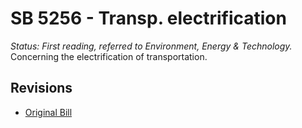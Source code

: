 # SB 5256 - Transp. electrification
*Status: First reading, referred to Environment, Energy & Technology.*
Concerning the electrification of transportation.

## Revisions
* [Original Bill](1/)